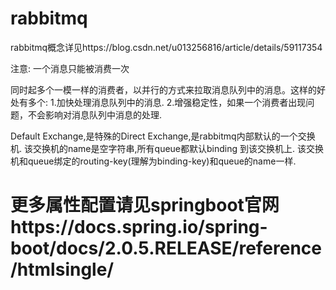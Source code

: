 # rabbitmq

rabbitmq概念详见https://blog.csdn.net/u013256816/article/details/59117354

注意: 一个消息只能被消费一次


同时起多个一模一样的消费者，以并行的方式来拉取消息队列中的消息。这样的好处有多个:
    1.加快处理消息队列中的消息.
    2.增强稳定性，如果一个消费者出现问题，不会影响对消息队列中消息的处理.


Default Exchange,是特殊的Direct Exchange,是rabbitmq内部默认的一个交换机.
    该交换机的name是空字符串,所有queue都默认binding 到该交换机上.
    该交换机和queue绑定的routing-key(理解为binding-key)和queue的name一样.



# 更多属性配置请见springboot官网https://docs.spring.io/spring-boot/docs/2.0.5.RELEASE/reference/htmlsingle/


